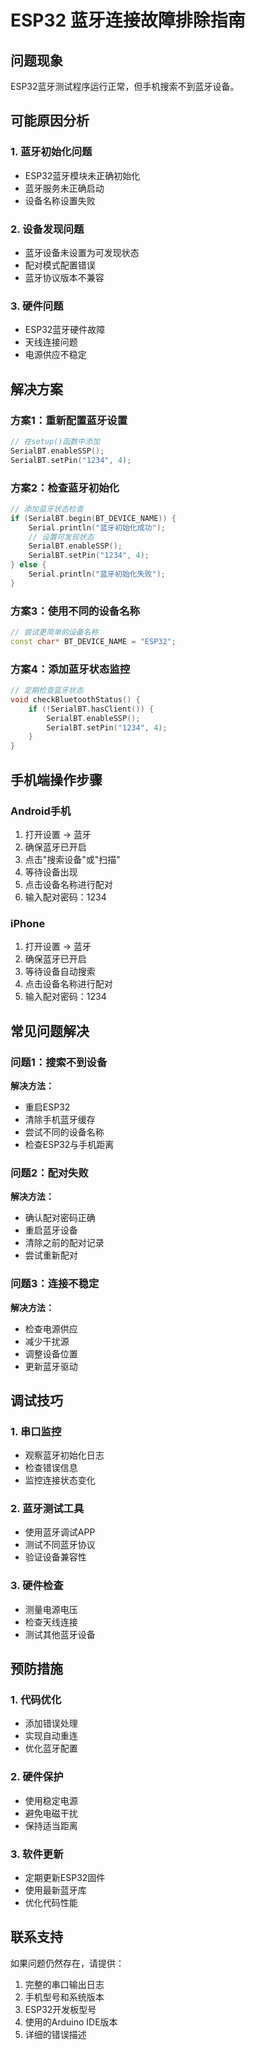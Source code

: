 # ESP32 蓝牙连接故障排除指南

## 问题现象
ESP32蓝牙测试程序运行正常，但手机搜索不到蓝牙设备。

## 可能原因分析

### 1. 蓝牙初始化问题
- ESP32蓝牙模块未正确初始化
- 蓝牙服务未正确启动
- 设备名称设置失败

### 2. 设备发现问题
- 蓝牙设备未设置为可发现状态
- 配对模式配置错误
- 蓝牙协议版本不兼容

### 3. 硬件问题
- ESP32蓝牙硬件故障
- 天线连接问题
- 电源供应不稳定

## 解决方案

### 方案1：重新配置蓝牙设置
```cpp
// 在setup()函数中添加
SerialBT.enableSSP();
SerialBT.setPin("1234", 4);
```

### 方案2：检查蓝牙初始化
```cpp
// 添加蓝牙状态检查
if (SerialBT.begin(BT_DEVICE_NAME)) {
    Serial.println("蓝牙初始化成功");
    // 设置可发现状态
    SerialBT.enableSSP();
    SerialBT.setPin("1234", 4);
} else {
    Serial.println("蓝牙初始化失败");
}
```

### 方案3：使用不同的设备名称
```cpp
// 尝试更简单的设备名称
const char* BT_DEVICE_NAME = "ESP32";
```

### 方案4：添加蓝牙状态监控
```cpp
// 定期检查蓝牙状态
void checkBluetoothStatus() {
    if (!SerialBT.hasClient()) {
        SerialBT.enableSSP();
        SerialBT.setPin("1234", 4);
    }
}
```

## 手机端操作步骤

### Android手机
1. 打开设置 → 蓝牙
2. 确保蓝牙已开启
3. 点击"搜索设备"或"扫描"
4. 等待设备出现
5. 点击设备名称进行配对
6. 输入配对密码：1234

### iPhone
1. 打开设置 → 蓝牙
2. 确保蓝牙已开启
3. 等待设备自动搜索
4. 点击设备名称进行配对
5. 输入配对密码：1234

## 常见问题解决

### 问题1：搜索不到设备
**解决方法：**
- 重启ESP32
- 清除手机蓝牙缓存
- 尝试不同的设备名称
- 检查ESP32与手机距离

### 问题2：配对失败
**解决方法：**
- 确认配对密码正确
- 重启蓝牙设备
- 清除之前的配对记录
- 尝试重新配对

### 问题3：连接不稳定
**解决方法：**
- 检查电源供应
- 减少干扰源
- 调整设备位置
- 更新蓝牙驱动

## 调试技巧

### 1. 串口监控
- 观察蓝牙初始化日志
- 检查错误信息
- 监控连接状态变化

### 2. 蓝牙测试工具
- 使用蓝牙调试APP
- 测试不同蓝牙协议
- 验证设备兼容性

### 3. 硬件检查
- 测量电源电压
- 检查天线连接
- 测试其他蓝牙设备

## 预防措施

### 1. 代码优化
- 添加错误处理
- 实现自动重连
- 优化蓝牙配置

### 2. 硬件保护
- 使用稳定电源
- 避免电磁干扰
- 保持适当距离

### 3. 软件更新
- 定期更新ESP32固件
- 使用最新蓝牙库
- 优化代码性能

## 联系支持
如果问题仍然存在，请提供：
1. 完整的串口输出日志
2. 手机型号和系统版本
3. ESP32开发板型号
4. 使用的Arduino IDE版本
5. 详细的错误描述
